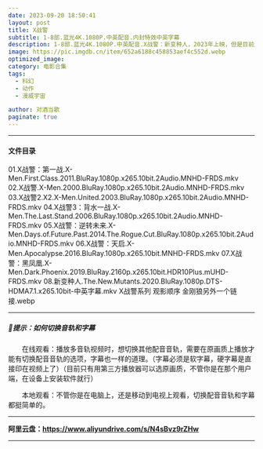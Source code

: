 ```yaml
---
date: 2023-09-20 18:50:41
layout: post
title: X战警
subtitle: 1-8部.蓝光4K.1080P.中英配音.内封特效中英字幕
description: 1-8部.蓝光4K.1080P.中英配音.X战警：新变种人，2023年上映，但是目前还没.出了会同步。一般要等上映结束一两个月....
image: https://pic.imgdb.cn/item/652a6188c458853aef4c552d.webp
optimized_image: 
category: 电影合集
tags:
  - 科幻
  - 动作
  - 漫威宇宙

author: 对酒当歌
paginate: true
---
```


---

#### 文件目录

01.X战警：第一战.X-Men.First.Class.2011.BluRay.1080p.x265.10bit.2Audio.MNHD-FRDS.mkv
02.X战警.X-Men.2000.BluRay.1080p.x265.10bit.2Audio.MNHD-FRDS.mkv
03.X战警2.X2.X-Men.United.2003.BluRay.1080p.x265.10bit.2Audio.MNHD-FRDS.mkv
04.X战警3：背水一战.X-Men.The.Last.Stand.2006.BluRay.1080p.x265.10bit.2Audio.MNHD-FRDS.mkv
05.X战警：逆转未来.X-Men.Days.of.Future.Past.2014.The.Rogue.Cut.BluRay.1080p.x265.10bit.2Audio.MNHD-FRDS.mkv
06.X战警：天启.X-Men.Apocalypse.2016.BluRay.1080p.x265.10bit.MNHD-FRDS.mkv
07.X战警：黑凤凰.X-Men.Dark.Phoenix.2019.BluRay.2160p.x265.10bit.HDR10Plus.mUHD-FRDS.mkv
08.新变种人.The.New.Mutants.2020.BluRay.1080p.DTS-HDMA7.1.x265.10bit-中英字幕.mkv
X战警系列 观影顺序 金刚狼另外一个链接.webp

---

##### 🔔提示：如何切换音轨和字幕

　　在线观看：播放多音轨视频时，想切换其他配音音轨，需要在原画质上播放才能有切换配音音轨的选项，字幕也一样的道理。（字幕必须是软字幕，硬字幕是直接印在视频上了）（目前只有用第三方播放器可以选原画质，不管你是在那个用户端，在设备上安装软件就行）

　　本地观看：不管你是在电脑上，还是移动到电视上观看，切换配音音轨和字幕都挺简单的。

---

**阿里云盘：<https://www.aliyundrive.com/s/N4sBvz9rZHw>**

---
